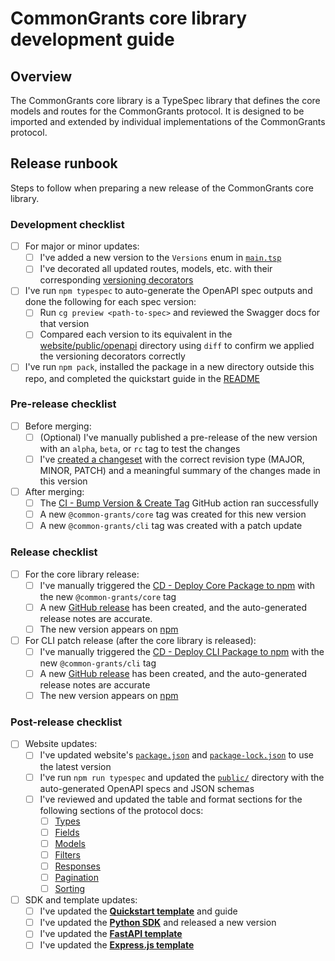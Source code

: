 # CommonGrants core library development guide

## Overview

The CommonGrants core library is a TypeSpec library that defines the core models and routes for the CommonGrants protocol. It is designed to be imported and extended by individual implementations of the CommonGrants protocol.

## Release runbook

Steps to follow when preparing a new release of the CommonGrants core library.

### Development checklist

- [ ] For major or minor updates:
  - [ ] I've added a new version to the `Versions` enum in [`main.tsp`](lib/main.tsp)
  - [ ] I've decorated all updated routes, models, etc. with their corresponding [versioning decorators](https://typespec.io/docs/libraries/versioning/reference/decorators/#@TypeSpec.Versioning.removed)
- [ ] I've run `npm typespec` to auto-generate the OpenAPI spec outputs and done the following for each spec version:
  - [ ] Run `cg preview <path-to-spec>` and reviewed the Swagger docs for that version
  - [ ] Compared each version to its equivalent in the [website/public/openapi](../../website/public/openapi/) directory using `diff` to confirm we applied the versioning decorators correctly
- [ ] I've run `npm pack`, installed the package in a new directory outside this repo, and completed the quickstart guide in the [README](README.md)

### Pre-release checklist

- [ ] Before merging:
  - [ ] (Optional) I've manually published a pre-release of the new version with an `alpha`, `beta`, or `rc` tag to test the changes
  - [ ] I've [created a changeset](../README.md#step-2-generate-a-changeset) with the correct revision type (MAJOR, MINOR, PATCH) and a meaningful summary of the changes made in this version
- [ ] After merging:
  - [ ] The [CI - Bump Version & Create Tag](https://github.com/HHS/simpler-grants-protocol/actions/workflows/ci-bump-version.yml) GitHub action ran successfully
  - [ ] A new `@common-grants/core` tag was created for this new version
  - [ ] A new `@common-grants/cli` tag was created with a patch update

### Release checklist

- [ ] For the core library release:
  - [ ] I've manually triggered the [CD - Deploy Core Package to npm](https://github.com/HHS/simpler-grants-protocol/actions/workflows/cd-deploy-lib-core.yml) with the new `@common-grants/core` tag
  - [ ] A new [GitHub release](https://github.com/HHS/simpler-grants-protocol/releases) has been created, and the auto-generated release notes are accurate.
  - [ ] The new version appears on [npm](https://www.npmjs.com/package/@common-grants/core)
- [ ] For CLI patch release (after the core library is released):
  - [ ] I've manually triggered the [CD - Deploy CLI Package to npm](https://github.com/HHS/simpler-grants-protocol/actions/workflows/cd-deploy-lib-cli.yml) with the new `@common-grants/cli` tag
  - [ ] A new [GitHub release](https://github.com/HHS/simpler-grants-protocol/releases) has been created, and the auto-generated release notes are accurate
  - [ ] The new version appears on [npm](https://www.npmjs.com/package/@common-grants/cli)

### Post-release checklist

- [ ] Website updates:
  - [ ] I've updated website's [`package.json`](../../website/package.json) and [`package-lock.json`](../../website/package-lock.json) to use the latest version
  - [ ] I've run `npm run typespec` and updated the [`public/`](../../website/public/) directory with the auto-generated OpenAPI specs and JSON schemas
  - [ ] I've reviewed and updated the table and format sections for the following sections of the protocol docs:
    - [ ] [Types](../../website/src/content/docs/protocol/types/)
    - [ ] [Fields](../../website/src/content/docs/protocol/fields/)
    - [ ] [Models](../../website/src/content/docs/protocol/models/)
    - [ ] [Filters](../../website/src/content/docs/protocol/filters/)
    - [ ] [Responses](../../website/src/content/docs/protocol/responses/)
    - [ ] [Pagination](../../website/src/content/docs/protocol/pagination.mdx)
    - [ ] [Sorting](../../website/src/content/docs/protocol/sorting.mdx)
- [ ] SDK and template updates:
  - [ ] I've updated the [**Quickstart template**](../../templates/quickstart/DEVELOPMENT.md) and guide
  - [ ] I've updated the [**Python SDK**](../python-sdk/DEVELOPMENT.md#release-runbook) and released a new version
  - [ ] I've updated the [**FastAPI template**](../../templates/fast-api/DEVELOPMENT.md)
  - [ ] I've updated the [**Express.js template**](../../templates/express-js/DEVELOPMENT.md)

